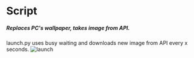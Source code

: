 # Script
##### Replaces PC's wallpaper, takes image from API.
launch.py uses busy waiting and downloads new image from API every x seconds.
![launch](https://user-images.githubusercontent.com/96925396/224506389-07d3487f-8e46-4733-ae5c-577abb5423a5.png)

